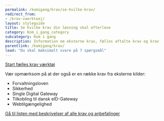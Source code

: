 ```yaml
---
permalink: /komigang/krav/se-hvilke-krav/
redirect_from:
- /krav-vaerktoej/
layout: styleguide
title: Se hvilke krav din løsning skal efterleve
category: Kom_i_gang_category
subcategory: Kom i gang
description: Information om eksterne krav, fælles aftalte krav og krav til digitale løsninger der skal på borger.dk og Virk.
parentlink: /komigang/krav/
lead: "Du skal maksimalt svare på 7 spørgsmål"
---
```


<a href="/krav-vaerktoej/anvendes-af-virksomheder/" id="start-reqtool" class="button button-primary mb-7">Start fælles krav værktøj</a>

Vær opmærksom på at der også er en række krav fra eksterne kilder:

- Forvaltningsloven
- Sikkerhed
- Single Digital Gateway
- Tilkobling til dansk eID-Gateway
- Webtilgængelighed

<a href="https://arkitektur.digst.dk/krav-og-anbefalinger-0" class="icon-link">Gå til listen med beskrivelser af alle krav og anbefalinger<svg class="icon-svg " focusable="false" aria-hidden="true"><use xlink:href="#open-in-new"></use></svg></a>
